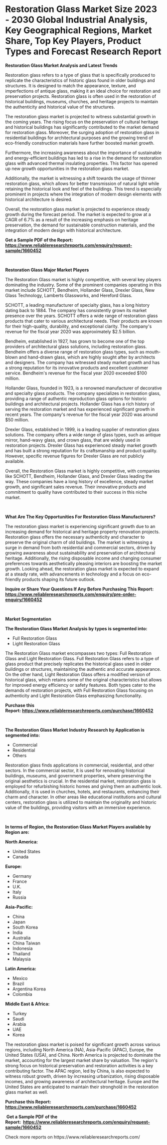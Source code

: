 <p><h1>Restoration Glass Market Size 2023 - 2030 Global Industrial Analysis, Key Geographical Regions, Market Share, Top Key Players, Product Types and Forecast Research Report</h1></p><p><strong>Restoration Glass Market Analysis and Latest Trends</strong></p>
<p><p>Restoration glass refers to a type of glass that is specifically produced to replicate the characteristics of historic glass found in older buildings and structures. It is designed to match the appearance, texture, and imperfections of antique glass, making it an ideal choice for restoration and preservation projects. Restoration glass is often used in the restoration of historical buildings, museums, churches, and heritage projects to maintain the authenticity and historical value of the structures.</p><p>The restoration glass market is projected to witness substantial growth in the coming years. The rising focus on the preservation of cultural heritage and historical buildings has significantly contributed to the market demand for restoration glass. Moreover, the surging adoption of restoration glass in residential buildings for architectural purposes and the growing trend of eco-friendly construction materials have further boosted market growth.</p><p>Furthermore, the increasing awareness about the importance of sustainable and energy-efficient buildings has led to a rise in the demand for restoration glass with advanced thermal insulating properties. This factor has opened up new growth opportunities in the restoration glass market.</p><p>Additionally, the market is witnessing a shift towards the usage of thinner restoration glass, which allows for better transmission of natural light while retaining the historical look and feel of the buildings. This trend is especially prominent in projects where the integration of modern design elements with historical architecture is desired.</p><p>Overall, the restoration glass market is projected to experience steady growth during the forecast period. The market is expected to grow at a CAGR of 6.7% as a result of the increasing emphasis on heritage preservation, the demand for sustainable construction materials, and the integration of modern design with historical architecture.</p></p>
<p><strong>Get a Sample PDF of the Report:&nbsp; <a href="https://www.reliableresearchreports.com/enquiry/request-sample/1660452">https://www.reliableresearchreports.com/enquiry/request-sample/1660452</a></strong></p>
<p>&nbsp;</p>
<p><strong>Restoration Glass Major Market Players</strong></p>
<p><p>The Restoration Glass market is highly competitive, with several key players dominating the industry. Some of the prominent companies operating in this market include SCHOTT, Bendheim, Hollander Glass, Drexler Glass, New Glass Technology, Lamberts Glassworks, and Hereford Glass. </p><p>SCHOTT, a leading manufacturer of specialty glass, has a long history dating back to 1884. The company has consistently grown its market presence over the years. SCHOTT offers a wide range of restoration glass products that cater to various architectural needs. Their products are known for their high-quality, durability, and exceptional clarity. The company's revenue for the fiscal year 2020 was approximately $2.5 billion.</p><p>Bendheim, established in 1927, has grown to become one of the top providers of architectural glass solutions, including restoration glass. Bendheim offers a diverse range of restoration glass types, such as mouth-blown and hand-drawn glass, which are highly sought after by architects and designers. The company has witnessed steady market growth and has a strong reputation for its innovative products and excellent customer service. Bendheim's revenue for the fiscal year 2020 exceeded $100 million.</p><p>Hollander Glass, founded in 1923, is a renowned manufacturer of decorative and specialty glass products. The company specializes in restoration glass, providing a range of authentic reproduction glass options for historic buildings and architectural projects. Hollander Glass has a rich history of serving the restoration market and has experienced significant growth in recent years. The company's revenue for the fiscal year 2020 was around $50 million.</p><p>Drexler Glass, established in 1999, is a leading supplier of restoration glass solutions. The company offers a wide range of glass types, such as antique mirror, hand-wavy glass, and crown glass, that are widely used in restoration projects. Drexler Glass has experienced steady market growth and has built a strong reputation for its craftsmanship and product quality. However, specific revenue figures for Drexler Glass are not publicly available.</p><p>Overall, the Restoration Glass market is highly competitive, with companies like SCHOTT, Bendheim, Hollander Glass, and Drexler Glass leading the way. These companies have a long history of excellence, steady market growth, and significant sales revenue. Their innovative products and commitment to quality have contributed to their success in this niche market.</p></p>
<p>&nbsp;</p>
<p><strong>What Are The Key Opportunities For Restoration Glass Manufacturers?</strong></p>
<p><p>The restoration glass market is experiencing significant growth due to an increasing demand for historical and heritage property renovation projects. Restoration glass offers the necessary authenticity and character to preserve the original charm of old buildings. The market is witnessing a surge in demand from both residential and commercial sectors, driven by growing awareness about sustainability and preservation of architectural heritage. Additionally, the rising disposable income and changing consumer preferences towards aesthetically pleasing interiors are boosting the market growth. Looking ahead, the restoration glass market is expected to expand at a steady rate, with advancements in technology and a focus on eco-friendly products shaping its future outlook.</p></p>
<p><strong>Inquire or Share Your Questions If Any Before Purchasing This Report: <a href="https://www.reliableresearchreports.com/enquiry/pre-order-enquiry/1660452">https://www.reliableresearchreports.com/enquiry/pre-order-enquiry/1660452</a></strong></p>
<p>&nbsp;</p>
<p><strong>Market Segmentation</strong></p>
<p><strong>The Restoration Glass Market Analysis by types is segmented into:</strong></p>
<p><ul><li>Full Restoration Glass</li><li>Light Restoration Glass</li></ul></p>
<p><p>The Restoration Glass market encompasses two types: Full Restoration Glass and Light Restoration Glass. Full Restoration Glass refers to a type of glass product that precisely replicates the historical glass used in older buildings or structures, maintaining the authentic and accurate appearance. On the other hand, Light Restoration Glass offers a modified version of historical glass, which retains some of the original characteristics but allows for improved energy efficiency or safety features. Both types cater to the demands of restoration projects, with Full Restoration Glass focusing on authenticity and Light Restoration Glass emphasizing functionality.</p></p>
<p><strong>Purchase this Report:&nbsp;<a href="https://www.reliableresearchreports.com/purchase/1660452">https://www.reliableresearchreports.com/purchase/1660452</a></strong></p>
<p>&nbsp;</p>
<p><strong>The Restoration Glass Market Industry Research by Application is segmented into:</strong></p>
<p><ul><li>Commercial</li><li>Residential</li><li>Others</li></ul></p>
<p><p>Restoration glass finds applications in commercial, residential, and other sectors. In the commercial sector, it is used for renovating historical buildings, museums, and government properties, where preserving the original aesthetics is crucial. In the residential market, restoration glass is employed for refurbishing historic homes and giving them an authentic look. Additionally, it is used in churches, hotels, and restaurants, enhancing their charm and character. In other areas like educational institutions and cultural centers, restoration glass is utilized to maintain the originality and historic value of the buildings, providing visitors with an immersive experience.</p></p>
<p>&nbsp;</p>
<p><strong>In terms of Region, the Restoration Glass Market Players available by Region are:</strong></p>
<p>
    <p> <strong> North America: </strong>
        <ul>
            <li>United States</li>
            <li>Canada</li>
        </ul>
        </p> 
    <p> <strong> Europe: </strong>
        <ul>
            <li>Germany</li>
            <li>France</li>
            <li>U.K.</li>
            <li>Italy</li>
            <li>Russia</li>
        </ul>
        </p> 
    <p> <strong> Asia-Pacific: </strong>
        <ul>
            <li>China</li>
            <li>Japan</li>
            <li>South Korea</li>
            <li>India</li>
            <li>Australia</li>
            <li>China Taiwan</li>
            <li>Indonesia</li>
            <li>Thailand</li>
            <li>Malaysia</li>
        </ul>
        </p> 
    <p> <strong> Latin America: </strong>
        <ul>
            <li>Mexico</li>
            <li>Brazil</li>
            <li>Argentina Korea</li>
            <li>Colombia</li>
        </ul>
        </p> 
    <p> <strong> Middle East & Africa: </strong>
        <ul>
            <li>Turkey</li>
            <li>Saudi</li>
            <li>Arabia</li>
            <li>UAE</li>
            <li>Korea</li>
        </ul>
    </p>
    </p>
<p><p>The restoration glass market is poised for significant growth across various regions, including North America (NA), Asia-Pacific (APAC), Europe, the United States (USA), and China. North America is projected to dominate the market, accounting for the largest market share by valuation. The region's strong focus on historical preservation and restoration activities is a key contributing factor. The APAC region, led by China, is also expected to witness robust growth, driven by increasing urbanization, rising disposable incomes, and growing awareness of architectural heritage. Europe and the United States are anticipated to maintain their stronghold in the restoration glass market as well.</p></p>
<p><strong>Purchase this Report: <a href="https://www.reliableresearchreports.com/purchase/1660452">https://www.reliableresearchreports.com/purchase/1660452</a></strong></p>
<p>&nbsp;<strong>Get a Sample PDF of the Report:&nbsp;&nbsp;<a href="https://www.reliableresearchreports.com/enquiry/request-sample/1660452">https://www.reliableresearchreports.com/enquiry/request-sample/1660452</a></strong></p>
<p><strong></strong></p>
<p>Check more reports on https://www.reliableresearchreports.com/</p>
